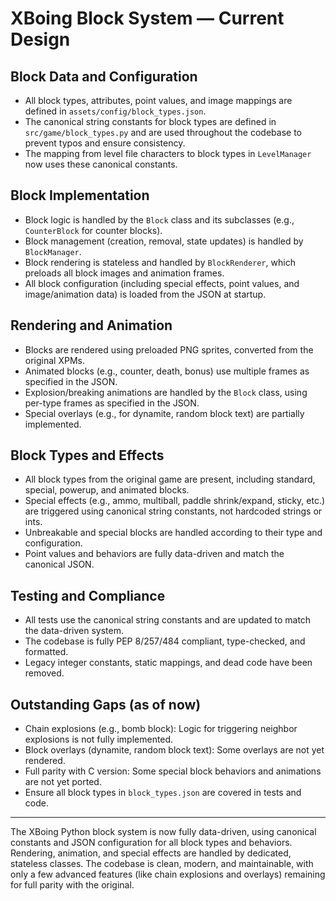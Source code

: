 # XBoing Block System — Current Design

## Block Data and Configuration

- All block types, attributes, point values, and image mappings are defined in `assets/config/block_types.json`.
- The canonical string constants for block types are defined in `src/game/block_types.py` and are used throughout the codebase to prevent typos and ensure consistency.
- The mapping from level file characters to block types in `LevelManager` now uses these canonical constants.

## Block Implementation

- Block logic is handled by the `Block` class and its subclasses (e.g., `CounterBlock` for counter blocks).
- Block management (creation, removal, state updates) is handled by `BlockManager`.
- Block rendering is stateless and handled by `BlockRenderer`, which preloads all block images and animation frames.
- All block configuration (including special effects, point values, and image/animation data) is loaded from the JSON at startup.

## Rendering and Animation

- Blocks are rendered using preloaded PNG sprites, converted from the original XPMs.
- Animated blocks (e.g., counter, death, bonus) use multiple frames as specified in the JSON.
- Explosion/breaking animations are handled by the `Block` class, using per-type frames as specified in the JSON.
- Special overlays (e.g., for dynamite, random block text) are partially implemented.

## Block Types and Effects

- All block types from the original game are present, including standard, special, powerup, and animated blocks.
- Special effects (e.g., ammo, multiball, paddle shrink/expand, sticky, etc.) are triggered using canonical string constants, not hardcoded strings or ints.
- Unbreakable and special blocks are handled according to their type and configuration.
- Point values and behaviors are fully data-driven and match the canonical JSON.

## Testing and Compliance

- All tests use the canonical string constants and are updated to match the data-driven system.
- The codebase is fully PEP 8/257/484 compliant, type-checked, and formatted.
- Legacy integer constants, static mappings, and dead code have been removed.

## Outstanding Gaps (as of now)

- Chain explosions (e.g., bomb block): Logic for triggering neighbor explosions is not fully implemented.
- Block overlays (dynamite, random block text): Some overlays are not yet rendered.
- Full parity with C version: Some special block behaviors and animations are not yet ported.
- Ensure all block types in `block_types.json` are covered in tests and code.

---

The XBoing Python block system is now fully data-driven, using canonical constants and JSON configuration for all block types and behaviors. Rendering, animation, and special effects are handled by dedicated, stateless classes. The codebase is clean, modern, and maintainable, with only a few advanced features (like chain explosions and overlays) remaining for full parity with the original.